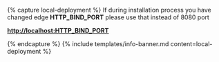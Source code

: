 {% capture local-deployment %}
If during installation process you have changed edge **HTTP_BIND_PORT** please use that instead of 8080 port

**[http://localhost:HTTP_BIND_PORT](http://localhost:HTTP_BIND_PORT)**

{% endcapture %}
{% include templates/info-banner.md content=local-deployment %}